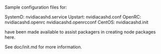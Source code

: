 Sample configuration files for:

SystemD: nvidiacashd.service
Upstart: nvidiacashd.conf
OpenRC:  nvidiacashd.openrc
         nvidiacashd.openrcconf
CentOS:  nvidiacashd.init

have been made available to assist packagers in creating node packages here.

See doc/init.md for more information.
